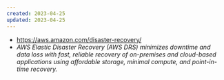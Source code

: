 ```yaml
---
created: 2023-04-25
updated: 2023-04-25
---
```

- https://aws.amazon.com/disaster-recovery/
- *AWS Elastic Disaster Recovery (AWS DRS) minimizes downtime and data loss with fast, reliable recovery of on-premises and cloud-based applications using affordable storage, minimal compute, and point-in-time recovery.*